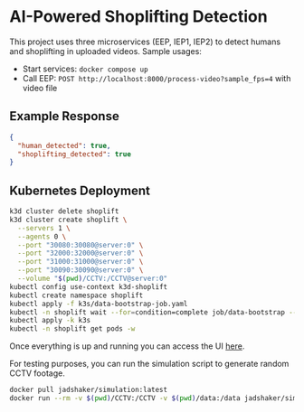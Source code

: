 # AI-Powered Shoplifting Detection

This project uses three microservices (EEP, IEP1, IEP2) to detect humans and shoplifting in uploaded videos.
Sample usages:

- Start services: `docker compose up`
- Call EEP: `POST http://localhost:8000/process-video?sample_fps=4` with video file

## Example Response

```json
{
  "human_detected": true,
  "shoplifting_detected": true
}
```

## Kubernetes Deployment

```bash
k3d cluster delete shoplift
k3d cluster create shoplift \
  --servers 1 \
  --agents 0 \
  --port "30080:30080@server:0" \
  --port "32000:32000@server:0" \
  --port "31000:31000@server:0" \
  --port "30090:30090@server:0" \
  --volume "$(pwd)/CCTV:/CCTV@server:0"
kubectl config use-context k3d-shoplift
kubectl create namespace shoplift
kubectl apply -f k3s/data-bootstrap-job.yaml
kubectl -n shoplift wait --for=condition=complete job/data-bootstrap --timeout=300s
kubectl apply -k k3s
kubectl -n shoplift get pods -w
```

Once everything is up and running you can access the UI [here](http://localhost:30090).

For testing purposes, you can run the simulation script to generate random CCTV footage.

```bash
docker pull jadshaker/simulation:latest
docker run --rm -v $(pwd)/CCTV:/CCTV -v $(pwd)/data:/data jadshaker/simulation:latest
```
